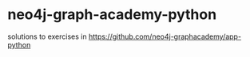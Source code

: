 # neo4j-graph-academy-python
solutions to exercises in https://github.com/neo4j-graphacademy/app-python
